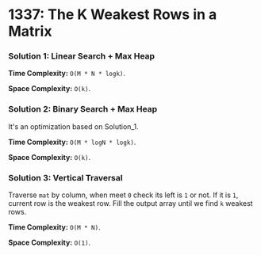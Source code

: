 # 1337: The K Weakest Rows in a Matrix

### Solution 1: Linear Search + Max Heap
**Time Complexity:** `O(M * N * logk)`.

**Space Complexity:** `O(k)`.

### Solution 2: Binary Search + Max Heap
It's an optimization based on Solution_1.

**Time Complexity:** `O(M * logN * logk)`.

**Space Complexity:** `O(k)`.

### Solution 3: Vertical Traversal
Traverse `mat` by column, when meet `0` check its left is `1` or not. If it is `1`, current row is the weakest row. Fill the output array until we find `k` weakest rows.

**Time Complexity:** `O(M * N)`.

**Space Complexity:** `O(1)`.

